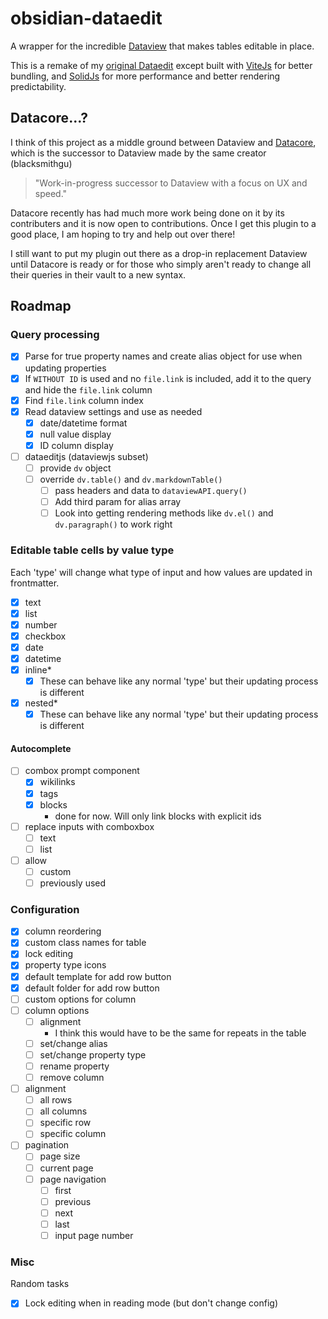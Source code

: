 # obsidian-dataedit

A wrapper for the incredible [Dataview](https://github.com/blacksmithgu/obsidian-dataview) that makes tables editable in place.

This is a remake of my [original Dataedit](https://github.com/unxok/dataedit) except built with [ViteJs](https://vitejs.dev) for better bundling, and [SolidJs](https://solidjs.com) for more performance and better rendering predictability.

## Datacore...?

I think of this project as a middle ground between Dataview and [Datacore](https://github.com/blacksmithgu/datacore), which is the successor to Dataview made by the same creator (blacksmithgu)

> "Work-in-progress successor to Dataview with a focus on UX and speed."

Datacore recently has had much more work being done on it by its contributers and it is now open to contributions. Once I get this plugin to a good place, I am hoping to try and help out over there!

I still want to put my plugin out there as a drop-in replacement Dataview until Datacore is ready or for those who simply aren't ready to change all their queries in their vault to a new syntax.

## Roadmap

### Query processing

- [x] Parse for true property names and create alias object for use when updating properties
- [x] If `WITHOUT ID` is used and no `file.link` is included, add it to the query and hide the `file.link` column
- [x] Find `file.link` column index
- [x] Read dataview settings and use as needed
  - [x] date/datetime format
  - [x] null value display
  - [x] ID column display
- [ ] dataeditjs (dataviewjs subset)
  - [ ] provide `dv` object
  - [ ] override `dv.table()` and `dv.markdownTable()`
    - [ ] pass headers and data to `dataviewAPI.query()`
    - [ ] Add third param for alias array
    - [ ] Look into getting rendering methods like `dv.el()` and `dv.paragraph()` to work right

### Editable table cells by value type

Each 'type' will change what type of input and how values are updated in frontmatter.

- [x] text
- [x] list
- [x] number
- [x] checkbox
- [x] date
- [x] datetime
- [x] inline\*
  - [x] These can behave like any normal 'type' but their updating process is different
- [x] nested\*
  - [x] These can behave like any normal 'type' but their updating process is different

#### Autocomplete

- [ ] combox prompt component
  - [x] wikilinks
  - [x] tags
  - [x] blocks
    - done for now. Will only link blocks with explicit ids
- [ ] replace inputs with comboxbox
  - [ ] text
  - [ ] list
- [ ] allow
  - [ ] custom
  - [ ] previously used

### Configuration

- [x] column reordering
- [x] custom class names for table
- [x] lock editing
- [x] property type icons
- [x] default template for add row button
- [x] default folder for add row button
- [ ] custom options for column
- [ ] column options
  - [ ] alignment
    - I think this would have to be the same for repeats in the table
  - [ ] set/change alias
  - [ ] set/change property type
  - [ ] rename property
  - [ ] remove column
- [ ] alignment
  - [ ] all rows
  - [ ] all columns
  - [ ] specific row
  - [ ] specific column
- [ ] pagination
  - [ ] page size
  - [ ] current page
  - [ ] page navigation
    - [ ] first
    - [ ] previous
    - [ ] next
    - [ ] last
    - [ ] input page number

### Misc

Random tasks

- [x] Lock editing when in reading mode (but don't change config)

